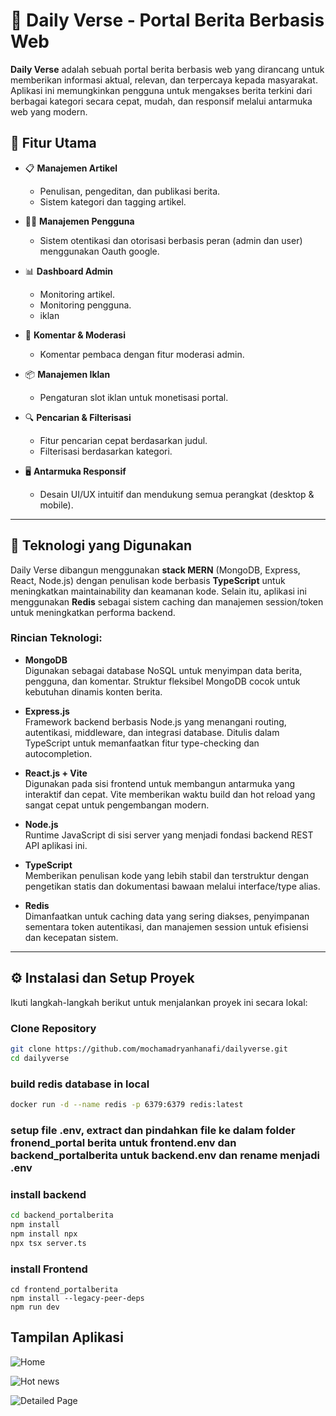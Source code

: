 # 📰 Daily Verse - Portal Berita Berbasis Web

**Daily Verse** adalah sebuah portal berita berbasis web yang dirancang untuk memberikan informasi aktual, relevan, dan terpercaya kepada masyarakat. Aplikasi ini memungkinkan pengguna untuk mengakses berita terkini dari berbagai kategori secara cepat, mudah, dan responsif melalui antarmuka web yang modern.
## 🚀 Fitur Utama

- 📋 **Manajemen Artikel**
  - Penulisan, pengeditan, dan publikasi berita.
  - Sistem kategori dan tagging artikel.

- 🧑‍💼 **Manajemen Pengguna**
  - Sistem otentikasi dan otorisasi berbasis peran (admin dan user) menggunakan Oauth google.

- 📊 **Dashboard Admin**
  - Monitoring artikel.
  - Monitoring pengguna.
  - iklan

- 💬 **Komentar & Moderasi**
  - Komentar pembaca dengan fitur moderasi admin.
  
- 📦 **Manajemen Iklan**
  - Pengaturan slot iklan untuk monetisasi portal.


- 🔍 **Pencarian & Filterisasi**
  - Fitur pencarian cepat berdasarkan judul.
  - Filterisasi berdasarkan kategori.

- 🖥️ **Antarmuka Responsif**
  - Desain UI/UX intuitif dan mendukung semua perangkat (desktop & mobile).

---


## 🚧 Teknologi yang Digunakan

Daily Verse dibangun menggunakan **stack MERN** (MongoDB, Express, React, Node.js) dengan penulisan kode berbasis **TypeScript** untuk meningkatkan maintainability dan keamanan kode. Selain itu, aplikasi ini menggunakan **Redis** sebagai sistem caching dan manajemen session/token untuk meningkatkan performa backend.

### Rincian Teknologi:

- **MongoDB**  
  Digunakan sebagai database NoSQL untuk menyimpan data berita, pengguna, dan komentar. Struktur fleksibel MongoDB cocok untuk kebutuhan dinamis konten berita.

- **Express.js**  
  Framework backend berbasis Node.js yang menangani routing, autentikasi, middleware, dan integrasi database. Ditulis dalam TypeScript untuk memanfaatkan fitur type-checking dan autocompletion.

- **React.js + Vite**  
  Digunakan pada sisi frontend untuk membangun antarmuka yang interaktif dan cepat. Vite memberikan waktu build dan hot reload yang sangat cepat untuk pengembangan modern.

- **Node.js**  
  Runtime JavaScript di sisi server yang menjadi fondasi backend REST API aplikasi ini.

- **TypeScript**  
  Memberikan penulisan kode yang lebih stabil dan terstruktur dengan pengetikan statis dan dokumentasi bawaan melalui interface/type alias.

- **Redis**  
  Dimanfaatkan untuk caching data yang sering diakses, penyimpanan sementara token autentikasi, dan manajemen session untuk efisiensi dan kecepatan sistem.

---

## ⚙️ Instalasi dan Setup Proyek

Ikuti langkah-langkah berikut untuk menjalankan proyek ini secara lokal:

### Clone Repository

```bash
git clone https://github.com/mochamadryanhanafi/dailyverse.git
cd dailyverse
```

### build redis database in local

```bash
docker run -d --name redis -p 6379:6379 redis:latest                           
```
### setup file .env, extract dan pindahkan file ke dalam folder fronend_portal berita untuk frontend.env dan backend_portalberita untuk backend.env dan rename menjadi .env 


### install backend

```bash
cd backend_portalberita
npm install
npm install npx
npx tsx server.ts
```

### install Frontend

```
cd frontend_portalberita
npm install --legacy-peer-deps
npm run dev
```


## Tampilan Aplikasi

![Home](https://res.cloudinary.com/dnvulh8wx/image/upload/v1749528628/a2c5fa02-d7b8-4f6e-93b2-a7a3e635534d.png)

![Hot news](https://res.cloudinary.com/dnvulh8wx/image/upload/v1749528848/Screenshot_20250610_111331_whyuxx.png)

![Detailed Page](https://res.cloudinary.com/dnvulh8wx/image/upload/v1749529188/Screenshot_20250610_111924_xg1qbv.png)
